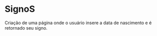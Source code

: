 <h1>SignoS</h1>

<p>Criação de uma página onde o usuário insere a data de nascimento e é retornado seu signo.</p>
